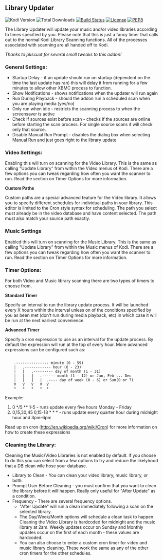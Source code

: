 ## Library Updater
![Kodi Version](https://img.shields.io/endpoint?url=https%3A%2F%2Fweberjr.com%2Fkodi-shield%2Fversion%2Frobweber%2Fxbmclibraryautoupdate%2Fmatrix%2Ftrue%2Ftrue) ![Total Downloads](https://img.shields.io/endpoint?url=https%3A%2F%2Fweberjr.com%2Fkodi-shield%2Fdownloads%2Fmatrix%2Fservice.libraryautoupdate%2F1.2.1) [![Build Status](https://img.shields.io/travis/com/robweber/xbmclibraryautoupdate/matrix)](https://travis-ci.com/robweber/xbmclibraryautoupdate) [![License](https://img.shields.io/github/license/robweber/xbmclibraryautoupdate)](https://github.com/robweber/xbmclibraryautoupdate/blob/master/LICENSE.txt) [![PEP8](https://img.shields.io/badge/code%20style-pep8-orange.svg)](https://www.python.org/dev/peps/pep-0008/)

The Library Updater will update your music and/or video libraries according to times specified by you. Please note that this is just a fancy timer that calls out to the normal Kodi Library Scanning functions. All of the processes associated with scanning are all handed off to Kodi.

_Thanks to pkscuot for several small tweaks to this addon!_

### General Settings:

* Startup Delay - if an update should run on startup (dependent on the time the last update has ran) this will delay it from running for a few minutes to allow other XBMC process to function.
* Show Notifications - shows notifications when the updater will run again
* Run During Playback - should the addon run a scheduled scan when you are playing media (yes/no)
* Only run when idle - restricts the scanning process to when the screensaver is active
* Check if sources exist before scan - checks if the sources are online before starting the scan process. For single source scans it will check only that source.
* Disable Manual Run Prompt - disables the dialog box when selecting Manual Run and just goes right to the library update

### Video Settings:

Enabling this will turn on scanning for the Video Library. This is the same as calling "Update Library" from within the Video menus of Kodi. There are a few options you can tweak regarding how often you want the scanner to run. Read the section on Timer Options for more information.

__Custom Paths__

Custom paths are a special advanced feature for the Video library. It allows you to specify different schedules for individual paths in your library. This editor is limited to the Cron style syntax for scheduling. The path you select must already be in the video database and have content selected. The path must also match your source path exactly.

### Music Settings

Enabled this will turn on scanning for the Music Library. This is the same as calling "Update Library" from within the Music menus of Kodi. There are a few options you can tweak regarding how often you want the scanner to run. Read the section on Timer Options for more information.

### Timer Options:

For both Video and Music library scanning there are two types of timers to choose from.

__Standard Timer__

Specify an interval to run the library update process. It will be launched every X hours within the interval unless on of the conditions specified by you as been met (don't run during media playback, etc) in which case it will be run at the next earliest convenience.

__Advanced Timer__

Specify a cron expression to use as an interval for the update process. By default the expression will run at the top of every hour. More advanced expressions can be configured such as:

```

    .--------------- minute (0 - 59)
    |   .------------ hour (0 - 23)
    |   |   .--------- day of month (1 - 31)
    |   |   |   .------ month (1 - 12) or Jan, Feb ... Dec
    |   |   |   |  .---- day of week (0 - 6) or Sun(0 or 7)
    V   V   V   V  V
    *   *   *   *  *
```

Example:
1. 0 */5 ** 1-5 - runs update every five hours Monday - Friday
2. 0,15,30,45 0,15-18 * * * - runs update every quarter hour during midnight hour and 3pm-6pm


Read up on cron (http://en.wikipedia.org/wiki/Cron) for more information on how to create these expressions

### Cleaning the Library:

Cleaning the Music/Video Libraries is not enabled by default. If you choose to do this you can select from a few options to try and reduce the likelyhood that a DB clean wile hose your database.

* Library to Clean - You can clean your video library, music library, or both.
* Prompt User Before Cleaning - you must confirm that you want to clean the library before it will happen. Really only useful for "After Update" as a condition.
* Frequency - There are several frequency options.
  * "After Update" will run a clean immediately following a scan on the selected library.
  * The Day/Week/Month options will schedule a clean task to happen. Cleaning the Video Library is hardcoded for midnight and the music library at 2am. Weekly updates occur on Sunday and Monthly updates occur on the first of each month - these values are hardcoded.
  * You can also choose to enter a custom cron timer for video and music library cleaning. These work the same as any of the other cron timers for the other schedules.
